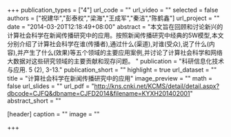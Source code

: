 +++
publication_types = ["4"]
url_code = ""
url_video = ""
selected = false
authors = ["祝建华","彭泰权","梁海","王成军","秦洁","陈鹤鑫"]
url_project = ""
date = "2014-03-20T12:18:49+08:00"
abstract = "本文旨在回顾和讨论新兴的计算社会科学在新闻传播研究中的应用。按照新闻传播研究中经典的5W模型,本文分别介绍了计算社会科学在谁(传播者),通过什么(渠道),对谁(受众),说了什么(内容),并产生了什么(效果)等五个领域的主要应用案例,并讨论了计算社会科学和网络大数据对这些研究领域的主要贡献和现存问题。 "
publication = "科研信息化技术与应用. 5 (2), 3-13."
publication_short = ""
highlight = true
url_dataset = ""
title = "计算社会科学在新闻传播研究中的应用"
image_preview = ""
math = false
url_slides = ""
url_pdf = "http://kns.cnki.net/KCMS/detail/detail.aspx?dbcode=CJFQ&dbname=CJFD2014&filename=KYXH201402001"
abstract_short = ""

[header]
  caption = ""
  image = ""

+++
